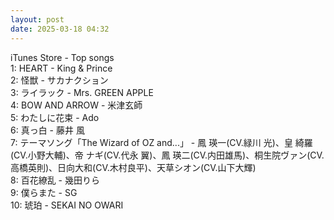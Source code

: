 ```yaml
---
layout: post
date: 2025-03-18 04:32
---
```


iTunes Store - Top songs<br />
1: HEART - King & Prince<br />
2: 怪獣 - サカナクション<br />
3: ライラック - Mrs. GREEN APPLE<br />
4: BOW AND ARROW - 米津玄師<br />
5: わたしに花束 - Ado<br />
6: 真っ白 - 藤井 風<br />
7: テーマソング「The Wizard of OZ and...」 - 鳳 瑛一(CV.緑川 光)、皇 綺羅(CV.小野大輔)、帝 ナギ(CV.代永 翼)、鳳 瑛二(CV.内田雄馬)、桐生院ヴァン(CV.高橋英則)、日向大和(CV.木村良平)、天草シオン(CV.山下大輝)<br />
8: 百花繚乱 - 幾田りら<br />
9: 僕らまた - SG<br />
10: 琥珀 - SEKAI NO OWARI<br />
